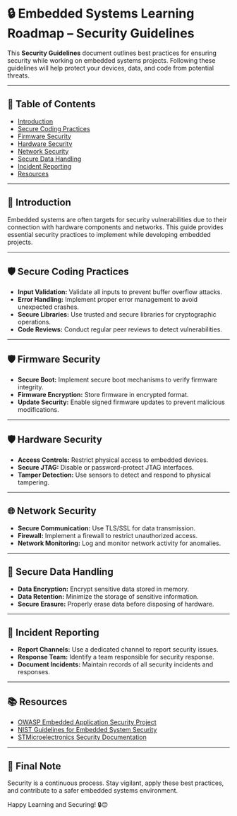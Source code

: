 # 🔒 Embedded Systems Learning Roadmap – Security Guidelines

This **Security Guidelines** document outlines best practices for ensuring security while working on embedded systems projects. Following these guidelines will help protect your devices, data, and code from potential threats.

---
## 📌 Table of Contents
- [Introduction](#introduction)
- [Secure Coding Practices](#secure-coding-practices)
- [Firmware Security](#firmware-security)
- [Hardware Security](#hardware-security)
- [Network Security](#network-security)
- [Secure Data Handling](#secure-data-handling)
- [Incident Reporting](#incident-reporting)
- [Resources](#resources)

---
## 🌟 Introduction
Embedded systems are often targets for security vulnerabilities due to their connection with hardware components and networks. This guide provides essential security practices to implement while developing embedded projects.

---
## 🛡️ Secure Coding Practices
- **Input Validation:** Validate all inputs to prevent buffer overflow attacks.
- **Error Handling:** Implement proper error management to avoid unexpected crashes.
- **Secure Libraries:** Use trusted and secure libraries for cryptographic operations.
- **Code Reviews:** Conduct regular peer reviews to detect vulnerabilities.

---
## 🛡️ Firmware Security
- **Secure Boot:** Implement secure boot mechanisms to verify firmware integrity.
- **Firmware Encryption:** Store firmware in encrypted format.
- **Update Security:** Enable signed firmware updates to prevent malicious modifications.

---
## 🛡️ Hardware Security
- **Access Controls:** Restrict physical access to embedded devices.
- **Secure JTAG:** Disable or password-protect JTAG interfaces.
- **Tamper Detection:** Use sensors to detect and respond to physical tampering.

---
## 🌐 Network Security
- **Secure Communication:** Use TLS/SSL for data transmission.
- **Firewall:** Implement a firewall to restrict unauthorized access.
- **Network Monitoring:** Log and monitor network activity for anomalies.

---
## 💾 Secure Data Handling
- **Data Encryption:** Encrypt sensitive data stored in memory.
- **Data Retention:** Minimize the storage of sensitive information.
- **Secure Erasure:** Properly erase data before disposing of hardware.

---
## 🚨 Incident Reporting
- **Report Channels:** Use a dedicated channel to report security issues.
- **Response Team:** Identify a team responsible for security response.
- **Document Incidents:** Maintain records of all security incidents and responses.

---
## 📚 Resources
- [OWASP Embedded Application Security Project](https://owasp.org/)
- [NIST Guidelines for Embedded System Security](https://csrc.nist.gov/)
- [STMicroelectronics Security Documentation](https://www.st.com/)

---
## 🚀 Final Note
Security is a continuous process. Stay vigilant, apply these best practices, and contribute to a safer embedded systems environment.

Happy Learning and Securing! 🔒😊

